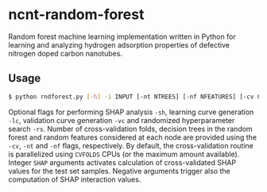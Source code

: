 # ncnt-random-forest
Random forest machine learning implementation written in Python for learning and analyzing hydrogen adsorption properties of defective nitrogen doped carbon nanotubes.

## Usage

```bash
$ python rndforest.py [-h] -i INPUT [-nt NTREES] [-nf NFEATURES] [-cv CVFOLDS] [-sh SHAP] [-rs RSITER] [-vc VALNAME] [-lc LCSIZE]
```

Optional flags for performing SHAP analysis ```-sh```, learning curve generation ```-lc```, validation curve generation ```-vc``` and randomized hyperparameter search ```-rs```. Number of cross-validation folds, decision trees in the random forest and random features considered at each node are provided using the ```-cv```, ```-nt``` and ```-nf``` flags, respectively. By default, the cross-validation routine is parallelized using ```CVFOLDS``` CPUs (or the maximum amount available). Integer ```SHAP``` arguments activates calculation of cross-validated SHAP values for the test set samples. Negative arguments trigger also the computation of SHAP interaction values.
